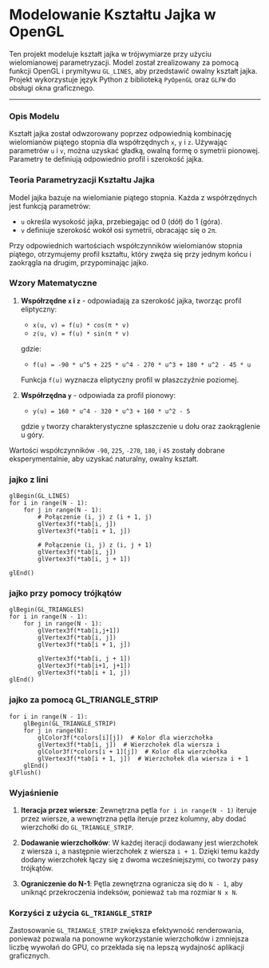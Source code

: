 # Modelowanie Kształtu Jajka w OpenGL

Ten projekt modeluje kształt jajka w trójwymiarze przy użyciu wielomianowej parametryzacji. Model został zrealizowany za pomocą funkcji OpenGL i prymitywu `GL_LINES`, aby przedstawić owalny kształt jajka. Projekt wykorzystuje język Python z biblioteką `PyOpenGL` oraz `GLFW` do obsługi okna graficznego.

---

### Opis Modelu

Kształt jajka został odwzorowany poprzez odpowiednią kombinację wielomianów piątego stopnia dla współrzędnych `x`, `y` i `z`. Używając parametrów `u` i `v`, można uzyskać gładką, owalną formę o symetrii pionowej. Parametry te definiują odpowiednio profil i szerokość jajka.

### Teoria Parametryzacji Kształtu Jajka

Model jajka bazuje na wielomianie piątego stopnia. Każda z współrzędnych jest funkcją parametrów:
- `u` określa wysokość jajka, przebiegając od 0 (dół) do 1 (góra).
- `v` definiuje szerokość wokół osi symetrii, obracając się o `2π`.

Przy odpowiednich wartościach współczynników wielomianów stopnia piątego, otrzymujemy profil kształtu, który zwęża się przy jednym końcu i zaokrągla na drugim, przypominając jajko.

### Wzory Matematyczne

1. **Współrzędne `x` i `z`** - odpowiadają za szerokość jajka, tworząc profil eliptyczny:

   - `x(u, v) = f(u) * cos(π * v)`
   - `z(u, v) = f(u) * sin(π * v)`

   gdzie:
   
   - `f(u) = -90 * u^5 + 225 * u^4 - 270 * u^3 + 180 * u^2 - 45 * u`

   Funkcja `f(u)` wyznacza eliptyczny profil w płaszczyźnie poziomej.

2. **Współrzędna `y`** - odpowiada za profil pionowy:

   - `y(u) = 160 * u^4 - 320 * u^3 + 160 * u^2 - 5`

   gdzie `y` tworzy charakterystyczne spłaszczenie u dołu oraz zaokrąglenie u góry.

Wartości współczynników `-90`, `225`, `-270`, `180`, i `45` zostały dobrane eksperymentalnie, aby uzyskać naturalny, owalny kształt.

### jajko z lini

    glBegin(GL_LINES)
    for i in range(N - 1):
        for j in range(N - 1):
            # Połączenie (i, j) z (i + 1, j)
            glVertex3f(*tab[i, j])
            glVertex3f(*tab[i + 1, j])

            # Połączenie (i, j) z (i, j + 1)
            glVertex3f(*tab[i, j])
            glVertex3f(*tab[i, j + 1])

    glEnd()


### jajko przy pomocy trójkątów

    glBegin(GL_TRIANGLES)
    for i in range(N - 1):
        for j in range(N - 1):
            glVertex3f(*tab[i,j+1])
            glVertex3f(*tab[i, j])
            glVertex3f(*tab[i + 1, j])
            
            glVertex3f(*tab[i, j + 1])
            glVertex3f(*tab[i+1, j+1])
            glVertex3f(*tab[i + 1, j])
    glEnd()


### jajko za pomocą GL_TRIANGLE_STRIP

    for i in range(N - 1):
        glBegin(GL_TRIANGLE_STRIP)
        for j in range(N):
            glColor3f(*colors[i][j])  # Kolor dla wierzchołka
            glVertex3f(*tab[i, j])  # Wierzchołek dla wiersza i
            glColor3f(*colors[i + 1][j])  # Kolor dla wierzchołka
            glVertex3f(*tab[i + 1, j])  # Wierzchołek dla wiersza i + 1
        glEnd()
    glFlush()

### Wyjaśnienie

1. **Iteracja przez wiersze**: Zewnętrzna pętla `for i in range(N - 1)` iteruje przez wiersze, a wewnętrzna pętla iteruje przez kolumny, aby dodać wierzchołki do `GL_TRIANGLE_STRIP`.

2. **Dodawanie wierzchołków**: W każdej iteracji dodawany jest wierzchołek z wiersza `i`, a następnie wierzchołek z wiersza `i + 1`. Dzięki temu każdy dodany wierzchołek łączy się z dwoma wcześniejszymi, co tworzy pasy trójkątów.

3. **Ograniczenie do N-1**: Pętla zewnętrzna ogranicza się do `N - 1`, aby uniknąć przekroczenia indeksów, ponieważ `tab` ma rozmiar `N x N`.

### Korzyści z użycia `GL_TRIANGLE_STRIP`

Zastosowanie `GL_TRIANGLE_STRIP` zwiększa efektywność renderowania, ponieważ pozwala na ponowne wykorzystanie wierzchołków i zmniejsza liczbę wywołań do GPU, co przekłada się na lepszą wydajność aplikacji graficznych.
